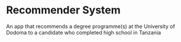 # Recommender System
An app that recommends a degree programme(s) at the University of Dodoma to a candidate who completed high school in Tanzania
